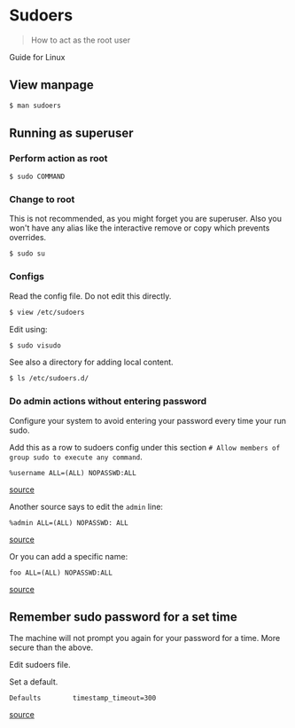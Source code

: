 # Sudoers
> How to act as the root user

Guide for Linux


## View manpage

```sh
$ man sudoers
```

## Running as superuser

### Perform action as root

```sh
$ sudo COMMAND
```

### Change to root

This is not recommended, as you might forget you are superuser. Also you won't have any alias like the interactive remove or copy which prevents overrides.

```sh
$ sudo su
```

### Configs

Read the config file. Do not edit this directly.

```sh
$ view /etc/sudoers
```

Edit using:

```sh
$ sudo visudo
```

See also a directory for adding local content.

```sh
$ ls /etc/sudoers.d/
```


### Do admin actions without entering password

Configure your system to avoid entering your password every time your run sudo.

Add this as a row to sudoers config under this section `# Allow members of group sudo to execute any command`.

```
%username ALL=(ALL) NOPASSWD:ALL 
```

[source](https://askubuntu.com/questions/21343/how-to-make-sudo-remember-my-password-and-how-to-add-an-application-to-startup)

Another source says to edit the `admin` line:

```
%admin ALL=(ALL) NOPASSWD: ALL
```

[source](https://www.ubuntugeek.com/how-to-disable-password-prompts-in-ubuntu.html)

Or you can add a specific name:

```
foo ALL=(ALL) NOPASSWD:ALL 
```

[source](https://askubuntu.com/questions/147241/execute-sudo-without-password)


## Remember sudo password for a set time

The machine will not prompt you again for your password for a time. More secure than the above.

Edit sudoers file.

Set a default.

```
Defaults        timestamp_timeout=300
```

[source](https://unix.stackexchange.com/questions/216891/how-do-i-make-sudo-remember-my-password-for-longer)
